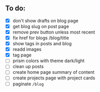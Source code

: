 ## To do:

- [x] don't show drafts on blog page
- [x] get blog slug on post page
- [x] remove prev button unless most recent
- [x] fix href for blogs /blog/title
- [x] show tags in posts and blog
- [x] readd images
- [x] tag page
- [ ] prism colors with theme dark/light
- [ ] clean up posts
- [ ] create home page summary of content
- [ ] create projects page with project cards
- [ ] paginate `/blog`
